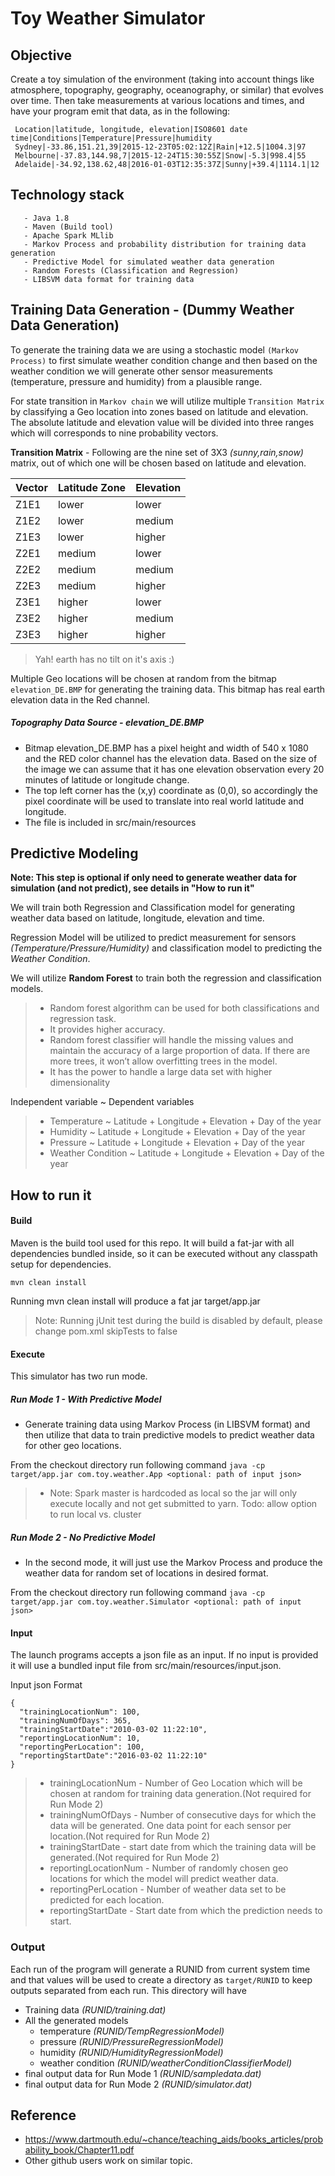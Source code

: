 # Toy Weather Simulator

## Objective

Create a toy simulation of the environment (taking into account things like atmosphere, topography, geography, oceanography, or similar) that evolves over time. Then take measurements at various locations and times, and have your program emit that data, as in the following:

```
 Location|latitude, longitude, elevation|ISO8601 date time|Conditions|Temperature|Pressure|humidity
 Sydney|-33.86,151.21,39|2015-12-23T05:02:12Z|Rain|+12.5|1004.3|97
 Melbourne|-37.83,144.98,7|2015-12-24T15:30:55Z|Snow|-5.3|998.4|55
 Adelaide|-34.92,138.62,48|2016-01-03T12:35:37Z|Sunny|+39.4|1114.1|12
```

##  Technology stack
       - Java 1.8
       - Maven (Build tool)
       - Apache Spark MLlib
       - Markov Process and probability distribution for training data generation
       - Predictive Model for simulated weather data generation
       - Random Forests (Classification and Regression)
       - LIBSVM data format for training data

## Training Data Generation - (Dummy Weather Data Generation)

To generate the training data we are using a stochastic model ``(Markov Process)`` to first simulate weather condition change and then based on the weather condition we will generate other sensor measurements (temperature, pressure and humidity) from a plausible range.

For state transition in ``Markov chain`` we will utilize multiple ``Transition Matrix`` by classifying a Geo location into zones based on latitude and elevation. The absolute latitude and elevation value will be divided into three ranges which will corresponds to nine probability vectors.

**Transition Matrix** -
Following are the nine set of 3X3 *(sunny,rain,snow)* matrix, out of which one will be chosen based on latitude and elevation.

|Vector|Latitude Zone|Elevation|
|------|-------------|---------|
|Z1E1|lower|lower|
|Z1E2|lower|medium|
|Z1E3|lower|higher|
|Z2E1|medium|lower|
|Z2E2|medium|medium|
|Z2E3|medium|higher|
|Z3E1|higher|lower|
|Z3E2|higher|medium|
|Z3E3|higher|higher|

>Yah! earth has no tilt on it's axis :)

Multiple Geo locations will be chosen at random from the bitmap ``elevation_DE.BMP`` for generating the training data. This bitmap has real earth elevation data in the Red channel.

##### Topography Data Source - elevation_DE.BMP
 - Bitmap elevation_DE.BMP has a pixel height and width of 540 x 1080 and the RED color channel has the elevation data. Based on the size of the image we can assume that it has one elevation observation every 20 minutes of latitude or longitude change.
 - The top left corner has the (x,y) coordinate as (0,0), so accordingly the pixel coordinate will be used to translate into real world latitude and longitude.
 - The file is included in src/main/resources

## Predictive Modeling

**Note: This step is optional if only need to generate weather data for simulation (and not predict),  see details in "How to run it"**

We will train both Regression and Classification model for generating weather data based on latitude, longitude, elevation and time.

Regression Model will be utilized to predict measurement for sensors *(Temperature/Pressure/Humidity)* and classification model to predicting the *Weather Condition*.

We will utilize **Random Forest** to train both the regression and classification models.

>- Random forest algorithm can be used for both classifications and regression task.
>- It provides higher accuracy.
>- Random forest classifier will handle the missing values and maintain the accuracy of a large proportion of data.
If there are more trees, it won’t allow overfitting trees in the model.
>- It has the power to handle a large data set with higher dimensionality

Independent variable ~ Dependent variables

>- Temperature ~  Latitude + Longitude + Elevation + Day of the year
>- Humidity ~  Latitude + Longitude + Elevation + Day of the year
>- Pressure ~  Latitude + Longitude + Elevation + Day of the year
>- Weather Condition ~ Latitude + Longitude + Elevation + Day of the year

## How to run it

#### Build
Maven is the build tool used for this repo. It will build a fat-jar with all dependencies bundled inside, so it can be executed without any classpath setup for dependencies.

`mvn clean install`

Running mvn clean install will produce a fat jar target/app.jar

>Note: Running jUnit test during the build is disabled by default, please change pom.xml skipTests to false

#### Execute

This simulator has two run mode.

##### Run Mode 1 - With Predictive Model
- Generate training data using Markov Process (in LIBSVM format) and then utilize that data to train predictive models to predict weather data for other geo locations.

From the checkout directory run following command
`java -cp target/app.jar com.toy.weather.App <optional: path of input json>`

>- Note: Spark master is hardcoded as local so the jar will only execute locally and not get submitted to yarn.
Todo: allow option to run local vs. cluster

##### Run Mode 2 - No Predictive Model

- In the second mode, it will just use the Markov Process and produce the weather data for random set of locations in desired format.

From the checkout directory run following command
`java -cp target/app.jar com.toy.weather.Simulator <optional: path of input json>`

#### Input
The launch programs accepts a json file as an input. If no input is provided it will use a bundled input file from src/main/resources/input.json.

Input json Format
```
{
  "trainingLocationNum": 100,
  "trainingNumOfDays": 365,
  "trainingStartDate":"2010-03-02 11:22:10",
  "reportingLocationNum": 10,
  "reportingPerLocation": 100,
  "reportingStartDate":"2016-03-02 11:22:10"
}
```
>- trainingLocationNum - Number of Geo Location which will be chosen at random for training data generation.(Not required for Run Mode 2)
>- trainingNumOfDays - Number of consecutive days for which the data will be generated. One data point for each sensor per location.(Not required for Run Mode 2)
>- trainingStartDate - start date from which the training data will be generated.(Not required for Run Mode 2)
>- reportingLocationNum - Number of randomly chosen geo locations for which the model will predict weather data.
>- reportingPerLocation - Number of weather data set to be predicted for each location.
>- reportingStartDate - Start date from which the prediction needs to start.

### Output
Each run of the program will generate a RUNID from current system time and that values will be used to create a directory as ``target/RUNID`` to keep outputs separated from each run. This directory will have
- Training data *(RUNID/training.dat)*
- All the generated models
    - temperature *(RUNID/TempRegressionModel)*
    - pressure *(RUNID/PressureRegressionModel)*
    - humidity *(RUNID/HumidityRegressionModel)*
    - weather condition *(RUNID/weatherConditionClassifierModel)*
- final output data for Run Mode 1 *(RUNID/sampledata.dat)*
- final output data for Run Mode 2 *(RUNID/simulator.dat)*

## Reference

- https://www.dartmouth.edu/~chance/teaching_aids/books_articles/probability_book/Chapter11.pdf
- Other github users work on similar topic.
